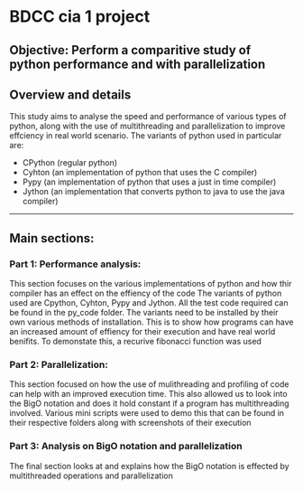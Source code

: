 # BDCC cia 1 project 

## Objective: Perform a comparitive study of python performance and with parallelization 

## Overview and details 

This study aims to analyse the speed and performance of various types of python, along with the use of multithreading and parallelization to improve effciency in real world scenario. 
The variants of python used in particular are: 
- CPython (regular python)
- Cyhton (an implementation of python that uses the C compiler)
- Pypy (an implementation of python that uses a just in time compiler)
- Jython (an implementation that converts python to java to use the java compiler)

---- 

## Main sections: 

### Part 1: Performance analysis: 

This section focuses on the various implementations of python and how thir compiler has an effect on the effiency of the code
The variants of python used are Cpython, Cyhton, Pypy and Jython. All the test code required can be found in the py_code folder. 
The variants need to be installed by their own various methods of installation. 
This is to show how programs can have an increased amount of effiency for their execution and have real world benifits. 
To demonstate this, a recurive fibonacci function was used

### Part 2: Parallelization: 

This section focused on how the use of mulithreading and profiling of code can help with an improved execution time. This also allowed us to look into the BigO notation and does it hold constant if a program has multithreading involved. 
Various mini scripts were used to demo this that can be found in their respective folders along with screenshots of their execution 

### Part 3: Analysis on BigO notation and parallelization 

The final section looks at and explains how the BigO notation is effected by multithreaded operations and parallelization 

